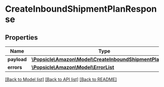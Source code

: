 # CreateInboundShipmentPlanResponse

## Properties
Name | Type | Description | Notes
------------ | ------------- | ------------- | -------------
**payload** | [**\Popsicle\Amazon\Model\CreateInboundShipmentPlanResult**](CreateInboundShipmentPlanResult.md) |  | [optional] 
**errors** | [**\Popsicle\Amazon\Model\ErrorList**](ErrorList.md) |  | [optional] 

[[Back to Model list]](../../README.md#documentation-for-models) [[Back to API list]](../../README.md#documentation-for-api-endpoints) [[Back to README]](../../README.md)


